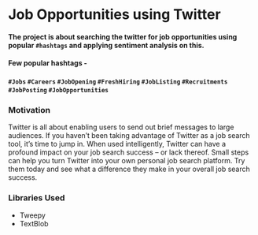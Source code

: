 # Job Opportunities using Twitter

#### The project is about searching the twitter for job opportunities using popular `#hashtags` and applying sentiment analysis on this.

#### Few popular hashtags - 
#### `#Jobs` `#Careers` `#JobOpening` `#FreshHiring` `#JobListing` `#Recruitments` `#JobPosting` `#JobOpportunities`

### Motivation

Twitter is all about enabling users to send out brief messages to large audiences. If you haven’t been taking advantage of Twitter as a job search tool, it’s time to jump in. When used intelligently, Twitter can have a profound impact on your job search success – or lack thereof. Small steps can help you turn Twitter into your own personal job search platform. Try them today and see what a difference they make in your overall job search success.

### Libraries Used

- Tweepy
- TextBlob